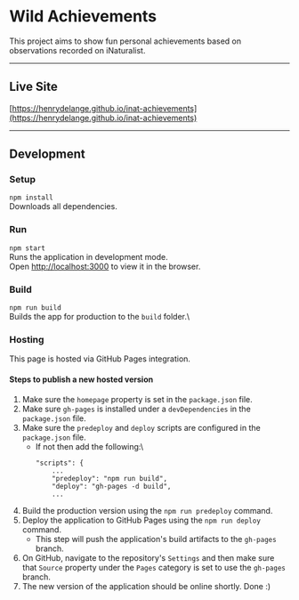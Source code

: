 # Wild Achievements

This project aims to show fun personal achievements based on observations recorded on iNaturalist.

---

## Live Site
[https://henrydelange.github.io/inat-achievements](https://henrydelange.github.io/inat-achievements)

---

## Development

### Setup
`npm install`\
Downloads all dependencies.

### Run
 `npm start`\
Runs the application in development mode.\
Open [http://localhost:3000](http://localhost:3000) to view it in the browser.

### Build
 `npm run build`\
Builds the app for production to the `build` folder.\

### Hosting
This page is hosted via GitHub Pages integration.

#### Steps to publish a new hosted version
  1. Make sure the `homepage` property is set in the `package.json` file.
  2. Make sure `gh-pages` is installed under a `devDependencies` in the `package.json` file.
  3. Make sure the `predeploy` and `deploy` scripts are configured in the `package.json` file.
      - If not then add the following:\
        ```
        "scripts": {
            ...
            "predeploy": "npm run build",
            "deploy": "gh-pages -d build",
            ...
        ```
  4. Build the production version using the `npm run predeploy` command.
  5. Deploy the application to GitHub Pages using the `npm run deploy` command.
      - This step will push the application's build artifacts to the `gh-pages` branch.
  6. On GitHub, navigate to the repository's `Settings` and then make sure that `Source` property under the `Pages` category is set to use the `gh-pages` branch.
  7. The new version of the application should be online shortly. Done :)
